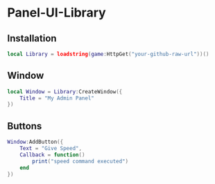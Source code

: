 # Panel-UI-Library

## Installation
```lua
local Library = loadstring(game:HttpGet("your-github-raw-url"))()
```

## Window
```lua
local Window = Library:CreateWindow({
    Title = "My Admin Panel"
})
```

## Buttons
```lua
Window:AddButton({
    Text = "Give Speed", 
    Callback = function() 
        print("speed command executed") 
    end
})
```
